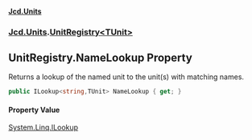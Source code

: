 #### [Jcd.Units](index.md 'index')

### [Jcd.Units](Jcd.Units.md 'Jcd.Units').[UnitRegistry&lt;TUnit&gt;](UnitRegistry_TUnit_.md 'Jcd.Units.UnitRegistry<TUnit>')

## UnitRegistry<TUnit>.NameLookup Property

Returns a lookup of the named unit to the unit(s) with matching names.

```csharp
public ILookup<string,TUnit> NameLookup { get; }
```

#### Property Value

[System.Linq.ILookup](https://docs.microsoft.com/en-us/dotnet/api/System.Linq.ILookup 'System.Linq.ILookup')